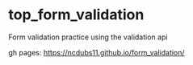 # top_form_validation

Form validation practice using the validation api

gh pages: https://ncdubs11.github.io/form_validation/
